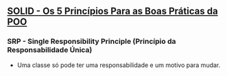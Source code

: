 ## [SOLID - Os 5 Princípios Para as Boas Práticas da POO](https://www.udemy.com/course/solid-os-5-principios-para-as-boas-praticas-da-poo)
### SRP - Single Responsibility Principle (Princípio da Responsabilidade Única)
- Uma classe só pode ter uma responsabilidade e um motivo para mudar.
